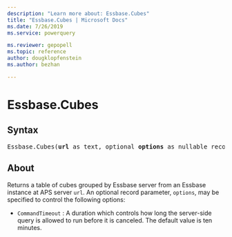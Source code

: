 ```yaml
---
description: "Learn more about: Essbase.Cubes"
title: "Essbase.Cubes | Microsoft Docs"
ms.date: 7/26/2019
ms.service: powerquery

ms.reviewer: gepopell
ms.topic: reference
author: dougklopfenstein
ms.author: bezhan

---
```

# Essbase.Cubes

## Syntax

<pre>
Essbase.Cubes(<b>url</b> as text, optional <b>options</b> as nullable record) as table
</pre>

## About  

Returns a table of cubes grouped by Essbase server from an Essbase instance at APS server <code>url</code>. An optional record parameter, <code>options</code>, may be specified to control the following options: <ul> <li><code>CommandTimeout</code> : A duration which controls how long the server-side query is allowed to run before it is canceled. The default value is ten minutes.</li> </ul> 


